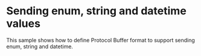 # Sending enum, string and datetime values

This sample shows how to define Protocol Buffer format to support sending enum, string and datetime.
